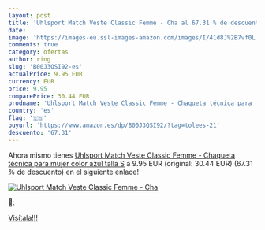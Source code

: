 ```yaml
---
layout: post
title: 'Uhlsport Match Veste Classic Femme - Cha al 67.31 % de descuento'
date: 
image: 'https://images-eu.ssl-images-amazon.com/images/I/41d8J%2B7vf0L._SL200_.jpg'
comments: true
category: ofertas
author: ring
slug: 'B00J3QSI92-es'
actualPrice: 9.95 EUR
currency: EUR
price: 9.95
comparePrice: 30.44 EUR
prodname: 'Uhlsport Match Veste Classic Femme - Chaqueta técnica para mujer  color azul  talla S'
country: 'es'
flag: '🇪🇸'
buyurl: 'https://www.amazon.es/dp/B00J3QSI92/?tag=tolees-21'
descuento: '67.31'
---
```


Ahora mismo tienes [Uhlsport Match Veste Classic Femme - Chaqueta técnica para mujer  color azul  talla S](https://www.amazon.es/dp/B00J3QSI92/?tag=tolees-21) a 9.95 EUR (original: 30.44 EUR) (67.31 %  de descuento) en el siguiente enlace!

[![Uhlsport Match Veste Classic Femme - Cha](https://images-eu.ssl-images-amazon.com/images/I/41d8J%2B7vf0L._SL200_.jpg)](https://www.amazon.es/dp/B00J3QSI92/?tag=tolees-21)

🔎:


[Visítala!!!](https://www.amazon.es/dp/B00J3QSI92/?tag=tolees-21)
